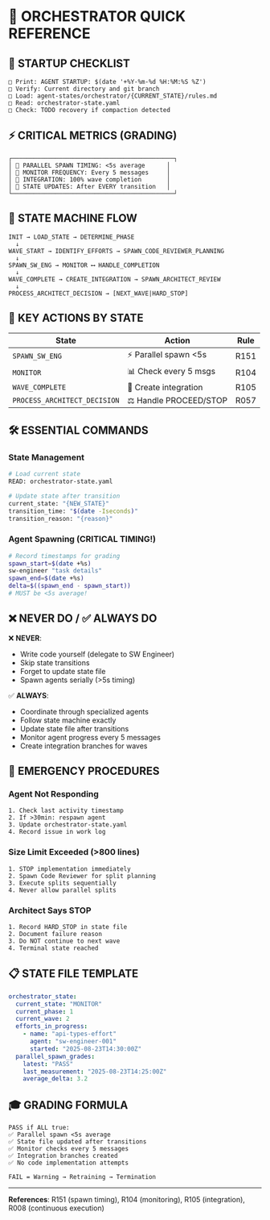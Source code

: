 # 🎯 ORCHESTRATOR QUICK REFERENCE

## 🚨 STARTUP CHECKLIST
```
□ Print: AGENT STARTUP: $(date '+%Y-%m-%d %H:%M:%S %Z')
□ Verify: Current directory and git branch
□ Load: agent-states/orchestrator/{CURRENT_STATE}/rules.md
□ Read: orchestrator-state.yaml
□ Check: TODO recovery if compaction detected
```

## ⚡ CRITICAL METRICS (GRADING)
```
┌─────────────────────────────────────────────┐
│ 🚨 PARALLEL SPAWN TIMING: <5s average      │
│ 🚨 MONITOR FREQUENCY: Every 5 messages     │  
│ 🚨 INTEGRATION: 100% wave completion       │
│ 🚨 STATE UPDATES: After EVERY transition   │
└─────────────────────────────────────────────┘
```

## 🔄 STATE MACHINE FLOW
```
INIT → LOAD_STATE → DETERMINE_PHASE
  ↓
WAVE_START → IDENTIFY_EFFORTS → SPAWN_CODE_REVIEWER_PLANNING
  ↓
SPAWN_SW_ENG → MONITOR ⟷ HANDLE_COMPLETION
  ↓
WAVE_COMPLETE → CREATE_INTEGRATION → SPAWN_ARCHITECT_REVIEW
  ↓
PROCESS_ARCHITECT_DECISION → [NEXT_WAVE|HARD_STOP]
```

## 🎯 KEY ACTIONS BY STATE

| State | Action | Rule |
|-------|--------|------|
| `SPAWN_SW_ENG` | ⚡ Parallel spawn <5s | R151 |
| `MONITOR` | 📊 Check every 5 msgs | R104 |
| `WAVE_COMPLETE` | 🔗 Create integration | R105 |
| `PROCESS_ARCHITECT_DECISION` | ⚖️ Handle PROCEED/STOP | R057 |

## 🛠️ ESSENTIAL COMMANDS

### State Management
```bash
# Load current state
READ: orchestrator-state.yaml

# Update state after transition  
current_state: "{NEW_STATE}"
transition_time: "$(date -Iseconds)"
transition_reason: "{reason}"
```

### Agent Spawning (CRITICAL TIMING!)
```bash
# Record timestamps for grading
spawn_start=$(date +%s)
sw-engineer "task details"
spawn_end=$(date +%s)
delta=$((spawn_end - spawn_start))
# MUST be <5s average!
```

## ❌ NEVER DO / ✅ ALWAYS DO

❌ **NEVER**:
- Write code yourself (delegate to SW Engineer)
- Skip state transitions
- Forget to update state file
- Spawn agents serially (>5s timing)

✅ **ALWAYS**:
- Coordinate through specialized agents
- Follow state machine exactly
- Update state file after transitions
- Monitor agent progress every 5 messages
- Create integration branches for waves

## 🚨 EMERGENCY PROCEDURES

### Agent Not Responding
```
1. Check last activity timestamp
2. If >30min: respawn agent
3. Update orchestrator-state.yaml
4. Record issue in work log
```

### Size Limit Exceeded (>800 lines)
```
1. STOP implementation immediately
2. Spawn Code Reviewer for split planning
3. Execute splits sequentially
4. Never allow parallel splits
```

### Architect Says STOP
```
1. Record HARD_STOP in state file
2. Document failure reason
3. Do NOT continue to next wave
4. Terminal state reached
```

## 📋 STATE FILE TEMPLATE
```yaml
orchestrator_state:
  current_state: "MONITOR"
  current_phase: 1
  current_wave: 2
  efforts_in_progress:
    - name: "api-types-effort"
      agent: "sw-engineer-001"
      started: "2025-08-23T14:30:00Z"
  parallel_spawn_grades:
    latest: "PASS"
    last_measurement: "2025-08-23T14:25:00Z"
    average_delta: 3.2
```

## 🎓 GRADING FORMULA
```
PASS if ALL true:
✅ Parallel spawn <5s average
✅ State file updated after transitions  
✅ Monitor checks every 5 messages
✅ Integration branches created
✅ No code implementation attempts

FAIL = Warning → Retraining → Termination
```

---
**References**: R151 (spawn timing), R104 (monitoring), R105 (integration), R008 (continuous execution)